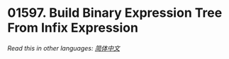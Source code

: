 # 01597. Build Binary Expression Tree From Infix Expression

  _Read this in other languages:_
    [_简体中文_](README.zh-CN.md)

